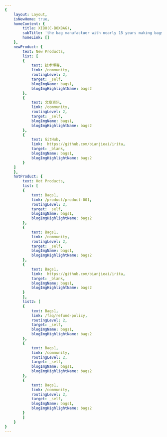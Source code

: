 ```yaml
---
{
    layout: Layout,
    isNewHome: true,
    homeContent: {
        title: XIBO(C-BOXBAG),
        subTitle: 'the bag manufactuer with nearly 15 years making bags experience, trend setting, eco-friendly, reusable bags',
        homeLink: []
    },
    newProduct: {
        text: New Products,
        list: [
        {
            text: 技术博客,
            link: /community,
            routingLevel: 2,
            target: _self,
            blogImgName: bags1,
            blogImgHighlightName: bags2
        },
        {
            text: 文章资讯,
            link: /community,
            routingLevel: 2,
            target: _self,
            blogImgName: bags1,
            blogImgHighlightName: bags2
        },
        {
            text: GitHub,
            link:  https://github.com/bianjieai/irita,
            target: _blank,
            blogImgName: bags1,
            blogImgHighlightName: bags2
        }
    ]
    },
    hotProduct: {
        text: Hot Products,
        list: [
        {
            text: Bags1,
            link: /product/product-001,
            routingLevel: 2,
            target: _self,
            blogImgName: bags1,
            blogImgHighlightName: bags2
        },
        {
            text: Bags1,
            link: /community,
            routingLevel: 2,
            target: _self,
            blogImgName: bags1,
            blogImgHighlightName: bags2
        },
        {
            text: Bags1,
            link:  https://github.com/bianjieai/irita,
            target: _blank,
            blogImgName: bags1,
            blogImgHighlightName: bags2
        }
        ],
        list2: [
        {
            text: Bags1,
            link: /faq/refund-policy,
            routingLevel: 2,
            target: _self,
            blogImgName: bags1,
            blogImgHighlightName: bags2
        },
        {
            text: Bags1,
            link: /community,
            routingLevel: 2,
            target: _self,
            blogImgName: bags1,
            blogImgHighlightName: bags2
        },
        {
            text: Bags1,
            link: /community,
            routingLevel: 2,
            target: _self,
            blogImgName: bags1,
            blogImgHighlightName: bags2
        }
        ]
    }
}
---
```

